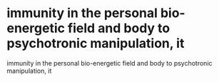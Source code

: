 # immunity in the personal bio-energetic field and body to psychotronic manipulation, it

immunity in the personal bio-energetic field and body to psychotronic manipulation, it